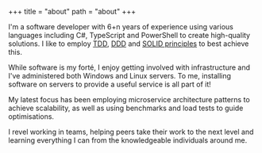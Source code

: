+++
title = "about"
path = "about"
+++

I'm a software developer with 6+n years of experience using various languages including C#, TypeScript and PowerShell to create high-quality solutions. I like to employ [TDD](https://en.wikipedia.org/wiki/Test-driven_development), [DDD](https://en.wikipedia.org/wiki/Domain-driven_design) and [SOLID principles](https://en.wikipedia.org/wiki/SOLID) to best achieve this.

While software is my forté, I enjoy getting involved with infrastructure and I've administered both Windows and Linux servers. To me, installing software on servers to provide a useful service is all part of it!

My latest focus has been employing microservice architecture patterns to achieve scalability, as well as using benchmarks and load tests to guide optimisations.

I revel working in teams, helping peers take their work to the next level and learning everything I can from the knowledgeable individuals around me.